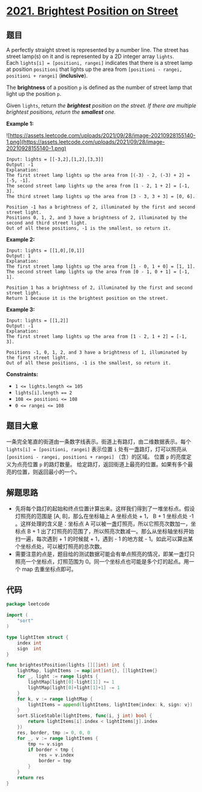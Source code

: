 # [2021. Brightest Position on Street](https://leetcode.com/problems/brightest-position-on-street/)


## 题目

A perfectly straight street is represented by a number line. The street has street lamp(s) on it and is represented by a 2D integer array `lights`. Each `lights[i] = [positioni, rangei]` indicates that there is a street lamp at position `positioni` that lights up the area from `[positioni - rangei, positioni + rangei]` (**inclusive**).

The **brightness** of a position `p` is defined as the number of street lamp that light up the position `p`.

Given `lights`, return *the **brightest** position on the street. If there are multiple brightest positions, return the **smallest** one.*

**Example 1:**

![https://assets.leetcode.com/uploads/2021/09/28/image-20210928155140-1.png](https://assets.leetcode.com/uploads/2021/09/28/image-20210928155140-1.png)

```
Input: lights = [[-3,2],[1,2],[3,3]]
Output: -1
Explanation:
The first street lamp lights up the area from [(-3) - 2, (-3) + 2] = [-5, -1].
The second street lamp lights up the area from [1 - 2, 1 + 2] = [-1, 3].
The third street lamp lights up the area from [3 - 3, 3 + 3] = [0, 6].

Position -1 has a brightness of 2, illuminated by the first and second street light.
Positions 0, 1, 2, and 3 have a brightness of 2, illuminated by the second and third street light.
Out of all these positions, -1 is the smallest, so return it.

```

**Example 2:**

```
Input: lights = [[1,0],[0,1]]
Output: 1
Explanation:
The first street lamp lights up the area from [1 - 0, 1 + 0] = [1, 1].
The second street lamp lights up the area from [0 - 1, 0 + 1] = [-1, 1].

Position 1 has a brightness of 2, illuminated by the first and second street light.
Return 1 because it is the brightest position on the street.

```

**Example 3:**

```
Input: lights = [[1,2]]
Output: -1
Explanation:
The first street lamp lights up the area from [1 - 2, 1 + 2] = [-1, 3].

Positions -1, 0, 1, 2, and 3 have a brightness of 1, illuminated by the first street light.
Out of all these positions, -1 is the smallest, so return it.

```

**Constraints:**

- `1 <= lights.length <= 105`
- `lights[i].length == 2`
- `108 <= positioni <= 108`
- `0 <= rangei <= 108`

## 题目大意

一条完全笔直的街道由一条数字线表示。街道上有路灯，由二维数据表示。每个 `lights[i] = [positioni, rangei]` 表示位置 `i` 处有一盏路灯，灯可以照亮从 `[positioni - rangei, positioni + rangei]` （含）的区域。 位置 `p` 的亮度定义为点亮位置 `p` 的路灯数量。 给定路灯，返回街道上最亮的位置。如果有多个最亮的位置，则返回最小的一个。

## 解题思路

- 先将每个路灯的起始和终点位置计算出来。这样我们得到了一堆坐标点。假设灯照亮的范围是 [A, B]，那么在坐标轴上 A 坐标点处 + 1， B + 1 坐标点处 -1 。这样处理的含义是：坐标点 A 可以被一盏灯照亮，所以它照亮次数加一，坐标点 B + 1 出了灯照亮的范围了，所以照亮次数减一。那么从坐标轴坐标开始扫一遍，每次遇到 + 1 的时候就 + 1，遇到 - 1 的地方就 - 1。如此可以算出某个坐标点处，可以被灯照亮的总次数。
- 需要注意的点是，题目给的测试数据可能会有单点照亮的情况，即某一盏灯只照亮一个坐标点，灯照范围为 0。同一个坐标点也可能是多个灯的起点。用一个 map 去重坐标点即可。

## 代码

```go
package leetcode

import (
	"sort"
)

type lightItem struct {
	index int
	sign  int
}

func brightestPosition(lights [][]int) int {
	lightMap, lightItems := map[int]int{}, []lightItem{}
	for _, light := range lights {
		lightMap[light[0]-light[1]] += 1
		lightMap[light[0]+light[1]+1] -= 1
	}
	for k, v := range lightMap {
		lightItems = append(lightItems, lightItem{index: k, sign: v})
	}
	sort.SliceStable(lightItems, func(i, j int) bool {
		return lightItems[i].index < lightItems[j].index
	})
	res, border, tmp := 0, 0, 0
	for _, v := range lightItems {
		tmp += v.sign
		if border < tmp {
			res = v.index
			border = tmp
		}
	}
	return res
}
```